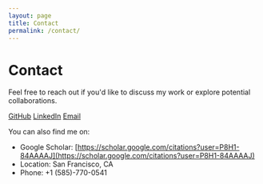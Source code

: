 ```yaml
---
layout: page
title: Contact
permalink: /contact/
---
```


# Contact

Feel free to reach out if you'd like to discuss my work or explore potential collaborations.

<div class="contact-links">
  <a href="https://github.com/rameshnair007" target="_blank">GitHub</a>
  <a href="https://linkedin.com/in/rameshsnair" target="_blank">LinkedIn</a>
  <a href="mailto:rameshnair29493@gmail.com">Email</a>
</div>

You can also find me on:

- Google Scholar: [https://scholar.google.com/citations?user=P8H1-84AAAAJ](https://scholar.google.com/citations?user=P8H1-84AAAAJ)
- Location: San Francisco, CA
- Phone: +1 (585)-770-0541
